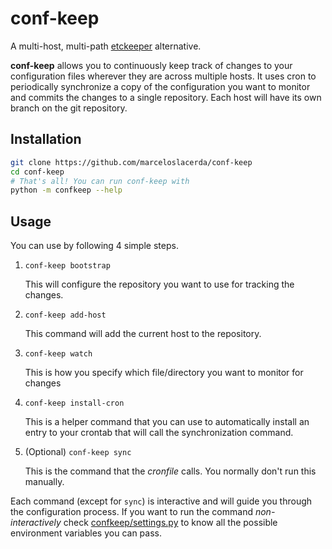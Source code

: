 # conf-keep

A multi-host, multi-path [etckeeper](https://etckeeper.branchable.com/) alternative.

**conf-keep** allows you to continuously keep track of changes to your configuration files
wherever they are across multiple hosts. It uses cron to periodically synchronize a copy of the configuration
you want to monitor and commits the changes to a single repository. Each host will have its own branch on the git
repository.

## Installation

```bash
git clone https://github.com/marceloslacerda/conf-keep
cd conf-keep
# That's all! You can run conf-keep with
python -m confkeep --help
```

## Usage

You can use by following 4 simple steps.

1. `conf-keep bootstrap`

   This will configure the repository you want to use for tracking the changes. 
2. `conf-keep add-host`

   This command will add the current host to the repository.
3. `conf-keep watch`
   
   This is how you specify which file/directory you want to monitor for changes
4. `conf-keep install-cron`

   This is a helper command that you can use to automatically install an entry to your crontab that will call the
synchronization command.

5. (Optional) `conf-keep sync`

   This is the command that the *cronfile* calls. You normally don't run this manually.

Each command (except for `sync`) is interactive and will guide you through the configuration process.
If you want to run the command *non-interactively* check [confkeep/settings.py](confkeep/settings.py) to know all the possible environment
variables you can pass.
